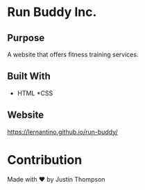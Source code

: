 # Run Buddy Inc.

## Purpose
A website that offers fitness training services.

## Built With 
* HTML
*CSS

## Website
https://lernantino.github.io/run-buddy/

# Contribution
Made with ❤️ by Justin Thompson
